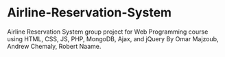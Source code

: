 # Airline-Reservation-System

Airline Reservation System group project for Web Programming course using HTML, CSS, JS, PHP, MongoDB, Ajax, and jQuery
By Omar Majzoub, Andrew Chemaly, Robert Naame.
